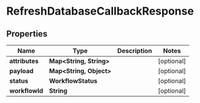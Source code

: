 

# RefreshDatabaseCallbackResponse


## Properties

Name | Type | Description | Notes
------------ | ------------- | ------------- | -------------
**attributes** | **Map&lt;String, String&gt;** |  |  [optional]
**payload** | **Map&lt;String, Object&gt;** |  |  [optional]
**status** | **WorkflowStatus** |  |  [optional]
**workflowId** | **String** |  |  [optional]



